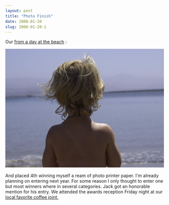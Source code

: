 ```yaml
---
layout: post
title: "Photo Finish"
date: 2008-01-20
slug: 2008-01-20-1
---
```


Our  [from a day at the beach](http://www.muttmansion.com/wiki.cgi?MeganPictures090204) :

 ![](/images/assets/CRW_5051.jpg) 

And placed 4th winning myself a ream of photo printer paper. I&apos;m already planning on entering next year.  For some reason I only thought to enter one but most winners where in several categories.  Jack got an honorable mention for his entry.  We attended the awards reception Friday night at our  [ local favorite coffee joint.  ](http://www.paddyscoffee.com/) 
